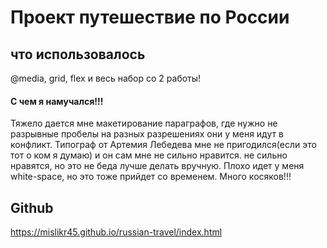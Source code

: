 # Проект путешествие по России

## что использовалось

@media, grid, flex и весь набор со 2 работы!


#### С чем я намучался!!!

Тяжело дается мне макетирование параграфов, где нужно не разрывные пробелы на разных разрешениях они у меня идут в конфликт. Типограф от Артемия Лебедева мне не пригодился(если это тот о ком я думаю) и он сам мне не сильно нравится.
не сильно нравятся, но это не беда лучше делать вручную. Плохо идет у меня white-space, но это тоже прийдет со временем. Много косяков!!!

## Github
https://mislikr45.github.io/russian-travel/index.html




